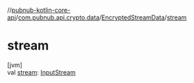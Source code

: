 //[pubnub-kotlin-core-api](../../../index.md)/[com.pubnub.api.crypto.data](../index.md)/[EncryptedStreamData](index.md)/[stream](stream.md)

# stream

[jvm]\
val [stream](stream.md): [InputStream](https://docs.oracle.com/javase/8/docs/api/java/io/InputStream.html)
